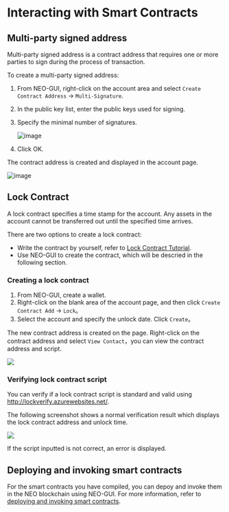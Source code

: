 # Interacting with Smart Contracts

## Multi-party signed address

Multi-party signed address is a contract address that requires one or more parties to sign during the process of transaction.

To create a multi-party signed address:

1. From NEO-GUI, right-click on the account area and select `Create Contract Address` -> `Multi-Signature`.

2. In the public key list, enter the public keys used for signing.

3. Specify the minimal number of signatures.

   ![image](../../../assets/multisign.png)

4. Click OK.

The contract address is created and displayed in the account page.

![image](../../../assets/multisign2.png)

## Lock Contract

A lock contract specifies a time stamp for the account. Any assets in the account cannot be transferred out until the specified time arrives.

There are two options to create a lock contract:

- Write the contract by yourself, refer to [Lock Contract Tutorial](../../sc/tutorial/Lock2.md).
- Use NEO-GUI to create the contract, which will be descried in the following section.

### Creating a lock contract

1. From NEO-GUI, create a wallet.
2. Right-click on the blank area of the account page, and then click `Create Contract Add` -> `Lock`。
3. Select the account and specify the unlock date. Click `Create`。

The new contract address is created on the page. Right-click on the contract address and select `View Contact`，you can view the contract address and script.

![](C:/neo-project/docfx/docs/zh-cn/node/assets/contract.jpg)

### Verifying lock contract script

You can verify if a lock contract script is standard and valid using http://lockverify.azurewebsites.net/.

The following screenshot shows a normal verification result which displays the lock contract address and unlock time. 

![](C:/neo-project/docfx/docs/assets/verifylock.jpg)

If the script inputted is not correct, an error is displayed.

## Deploying and invoking smart contracts

For the smart contracts you have compiled, you can depoy and invoke them in the NEO blockchain using NEO-GUI. For more information, refer to [deploying and invoking smart contracts](../../sc/deploy-invoke.md).